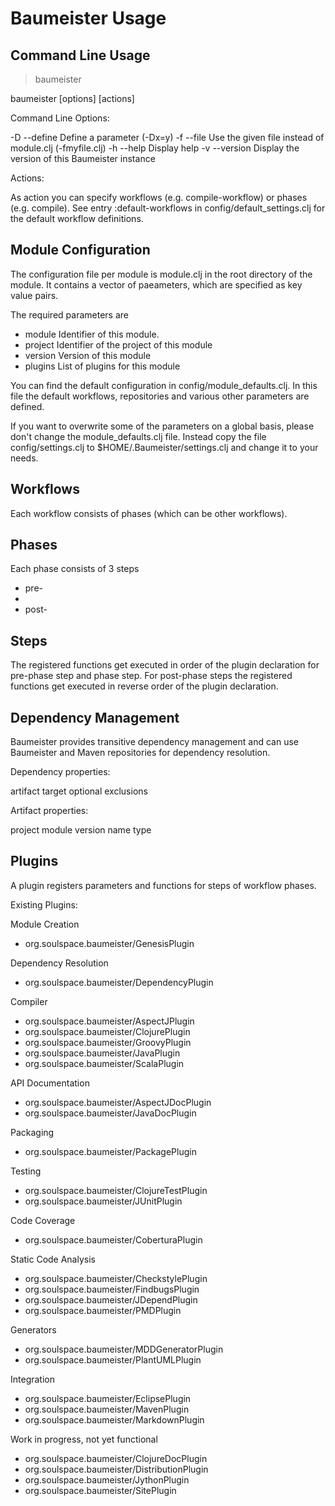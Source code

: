 Baumeister Usage
================

Command Line Usage
------------------

> baumeister 

baumeister [options] [actions]

Command Line Options:

-D	--define	Define a parameter (-Dx=y)
-f	--file		Use the given file instead of module.clj (-fmyfile.clj)
-h	--help		Display help
-v	--version	Display the version of this Baumeister instance

Actions:

As action you can specify workflows (e.g. compile-workflow) or phases (e.g. compile).
See entry :default-workflows in config/default_settings.clj for the default workflow definitions.


Module Configuration
--------------------

The configuration file per module is module.clj in the root directory of the module.
It contains a vector of paeameters, which are specified as key value pairs.

The required parameters are 

 * module	Identifier of this module.
 * project	Identifier of the project of this module
 * version	Version of this module
 * plugins 	List of plugins for this module

You can find the default configuration in config/module_defaults.clj.
In this file the default workflows, repositories and various other
parameters are defined.

If you want to overwrite some of the parameters on a global basis,
please don't change the module_defaults.clj file. Instead copy the
file config/settings.clj to $HOME/.Baumeister/settings.clj and change
it to your needs.

Workflows
---------
Each workflow consists of phases (which can be other workflows).

Phases
------
Each phase consists of 3 steps
 * pre-<phase-name>
 * <phase-name>
 * post-<phase-name>

Steps
-----
The registered functions get executed in order of the plugin declaration for pre-phase step and phase step. For post-phase steps the registered functions get executed in reverse order of the plugin declaration.


Dependency Management
---------------------
Baumeister provides transitive dependency management and can use Baumeister and Maven repositories for dependency resolution.

Dependency properties:

artifact target optional exclusions

Artifact properties:

project module version name type

Plugins
-------
A plugin registers parameters and functions for steps of workflow phases.

Existing Plugins:

Module Creation
 * org.soulspace.baumeister/GenesisPlugin

Dependency Resolution
 * org.soulspace.baumeister/DependencyPlugin

Compiler
 * org.soulspace.baumeister/AspectJPlugin
 * org.soulspace.baumeister/ClojurePlugin
 * org.soulspace.baumeister/GroovyPlugin
 * org.soulspace.baumeister/JavaPlugin
 * org.soulspace.baumeister/ScalaPlugin

API Documentation
 * org.soulspace.baumeister/AspectJDocPlugin
 * org.soulspace.baumeister/JavaDocPlugin

Packaging
 * org.soulspace.baumeister/PackagePlugin

Testing
 * org.soulspace.baumeister/ClojureTestPlugin
 * org.soulspace.baumeister/JUnitPlugin

Code Coverage
 * org.soulspace.baumeister/CoberturaPlugin

Static Code Analysis
 * org.soulspace.baumeister/CheckstylePlugin
 * org.soulspace.baumeister/FindbugsPlugin
 * org.soulspace.baumeister/JDependPlugin
 * org.soulspace.baumeister/PMDPlugin

Generators
 * org.soulspace.baumeister/MDDGeneratorPlugin
 * org.soulspace.baumeister/PlantUMLPlugin

Integration
 * org.soulspace.baumeister/EclipsePlugin
 * org.soulspace.baumeister/MavenPlugin
 * org.soulspace.baumeister/MarkdownPlugin

Work in progress, not yet functional
 * org.soulspace.baumeister/ClojureDocPlugin
 * org.soulspace.baumeister/DistributionPlugin
 * org.soulspace.baumeister/JythonPlugin
 * org.soulspace.baumeister/SitePlugin


